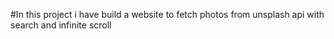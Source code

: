 #In this project i have build a website to fetch photos from unsplash api with search and infinite scroll
